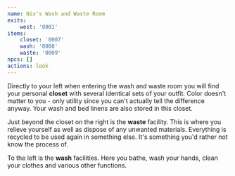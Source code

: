```yaml
---
name: Nix's Wash and Waste Room
exits: 
    west: '0001'
items: 
    closet: '0007'
    wash: '0008'
    waste: '0009'
npcs: []
actions: look
---
```

Directly to your left when entering the wash and waste room you will find your personal **closet** with several identical sets of your outfit.  Color doesn't matter to you - only utility since you can't actually tell the difference anyway.  Your wash and bed linens are also stored in this closet.

Just beyond the closet on the right is the **waste** facility.  This is where you relieve yourself as well as dispose of any unwanted materials.  Everything is recycled to be used again in something else.  It's something you'd rather not know the process of.

To the left is the **wash** facilities.  Here you bathe, wash your hands, clean your clothes and various other functions.

